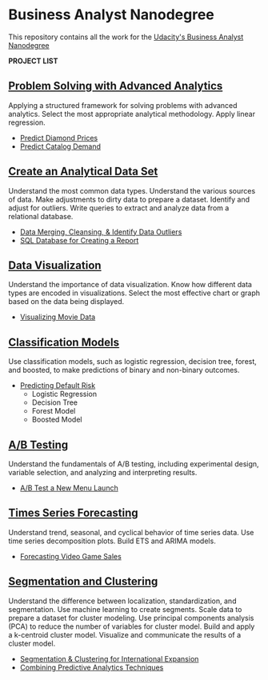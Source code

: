 # Business Analyst Nanodegree

This repository contains all the work for the [Udacity's Business Analyst Nanodegree](https://www.udacity.com/course/business-analyst-nanodegree--nd008)

**PROJECT LIST**

## [Problem Solving with Advanced Analytics](https://www.udacity.com/course/problem-solving-with-advanced-analytics--ud976)

Applying a structured framework for solving problems with advanced analytics. Select the most appropriate analytical methodology. Apply linear regression.
+ [Predict Diamond Prices](https://github.com/anthonynguyen3/Business-Analyst/blob/master/Project%201.1%20-%20Predicting%20Diamond%20Prices/Nguyen.%20A%20Project%201%20-%20Diamond%20Prediction%20Model%20Submission.pdf)
+ [Predict Catalog Demand](https://github.com/anthonynguyen3/Business-Analyst/blob/master/Project%201.2%20-%20Predicting%20Catalog%20Demand/Nguyen.%20A%20-%20UPDATED%20Predicting%20Catalog%20Demand%20P1%20-%20Submission%20Template.pdf)
    
## [Create an Analytical Data Set](https://www.udacity.com/course/creating-an-analytical-dataset--ud977)

Understand the most common data types. Understand the various sources of data. Make adjustments to dirty data to prepare a dataset. Identify and adjust for outliers. Write queries to extract and analyze data from a relational database.
+ [Data Merging, Cleansing, & Identify Data Outliers](https://github.com/anthonynguyen3/Business-Analyst/blob/master/Project%202.1%20-%20Create%20an%20Analytical%20Dataset/NGUYEN.%20A%20-%20Create%20an%20Analytical%20Dataset%20P2.1%20Submission%20Template.pdf)
+ [SQL Database for Creating a Report](https://github.com/anthonynguyen3/Business-Analyst/blob/master/Project%202.2%20-%20Create%20Reports%20from%20a%20Database/Nguyen%2C%20A%20-%20PROJECT%202%20SQL%20Project%20Submission%20Template.pptx)

## [Data Visualization](https://www.udacity.com/course/data-visualization-in-tableau--ud1006)

Understand the importance of data visualization. Know how different data types are encoded in visualizations. Select the most effective chart or graph based on the data being displayed.
+ [Visualizing Movie Data](https://github.com/anthonynguyen3/Business-Analyst/blob/master/Project%203%20-%20Visualizing%20Movie%20Data/Nguyen.A%20-%20p3submissiontemplate.pdf) 

## [Classification Models](https://www.udacity.com/course/classification-models--ud978)

Use classification models, such as logistic regression, decision tree, forest, and boosted, to make predictions of binary and non-binary outcomes.
+ [Predicting Default Risk](https://github.com/anthonynguyen3/Business-Analyst/blob/master/Project%204%20-%20Predicting%20Default%20Risk/Nguyen.A%20-%20Project%204%20submissiontemplate-3-1.pdf)
    + Logistic Regression 
    + Decision Tree
    + Forest Model 
    + Boosted Model 
    
## [A/B Testing](https://www.udacity.com/course/ab-testing--ud979)

Understand the fundamentals of A/B testing, including experimental design, variable selection, and analyzing and interpreting results.
+ [A/B Test a New Menu Launch](https://github.com/anthonynguyen3/Business-Analyst/blob/master/Project%205%20-%20AB%20Test%20a%20New%20Menu%20Launch/NGUYEN.A%20-%20Project%205%20Submission%20Template.pdf)

## [Times Series Forecasting](https://www.udacity.com/course/time-series-forecasting--ud980)

Understand trend, seasonal, and cyclical behavior of time series data. Use time series decomposition plots. Build ETS and ARIMA models.
+ [Forecasting Video Game Sales](https://github.com/anthonynguyen3/Business-Analyst/blob/master/Project%206%20-%20Forecast%20Video%20Game%20Demand/Nguyen.A%20-%20Project%206%20UPDATED%20submissiontemplate.pdf)

## [Segmentation and Clustering](https://www.udacity.com/course/segmentation-and-clustering--ud981)

Understand the difference between localization, standardization, and segmentation. Use machine learning to create segments. Scale data to prepare a dataset for cluster modeling. Use principal components analysis (PCA) to reduce the number of variables for cluster model. Build and apply a k-centroid cluster model. Visualize and communicate the results of a cluster model. 
+ [Segmentation & Clustering for International Expansion](https://github.com/anthonynguyen3/Business-Analyst/blob/master/Project%207.1%20-%20Segmentation%20%26%20Clustering/Segmentation%20Project%207.1%20-%20Retail%20Store%20International%20Expansion.pdf)
+ [Combining Predictive Analytics Techniques](https://github.com/anthonynguyen3/Business-Analyst/blob/master/Project%207.2%20Capstone%20-%20Combining%20Predictive%20Analytics%20Techniques/Nguyen.%20A%20Project7.2%20-%20Capstone%20Submission%20Template.pdf)
